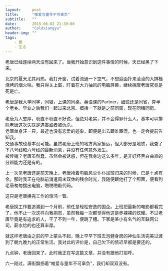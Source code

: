 ```yaml
---
layout:     post
title:      "唯爱与童年不可辜负"
subtitle:   ""
date:       2015-06-02 21:39:00
author:     "Coldxiangyu"
header-img: ""
tags:
    - 夏
    - 生活
---
```

老唐已经连续两天没有回来了。当我开始意识到这件事情的时候，天已经黑了下来。  

北京的夏天尤其闷热，我打开窗，试着流通一下空气，不想迎面扑来滚滚的大排档烧烤的烟火味。我只得关上窗，盯着在大力抽风的电脑屏幕，继续揣摩老唐究竟是死是亡。  

老唐是我大学同学，同寝，上课的同桌，英语课的Partner，细说还是同省，算半个老乡。毕业之后我们一起过来北京。概括一下就是之前同窗，现在同租同房。  

老唐为人憨厚，耿直不耿直不好说，但绝对老实，并不会得罪什么人，基本可以排除老唐这次失联是遇害或者被仇杀。  
老唐单身汪一只，最近也没有恋爱的迹象，即便是出去跟谁厮混，也一定会提前告知我。  
交通事故也基本没可能。虽然老唐上班的地方离家挺远，但大部分是地铁，我查了下八号线和六号线的最新消息，并没有任何意外发生。  
被传销？老唐虽然蠢，虽然会被诱惑，但在我身边这么多年，是非好坏黑白曲直的分辨能力还是有的。  

上一次见老唐还是前天晚上，老唐拎着电脑风尘仆仆加班归来的时候，已是十点有余。那时我正在电脑前消遣周末双休的残余时光，我随便跟他打了个照面，便看到老唐匆匆摆出电脑，啪啪啪敲代码。  

这只是老唐换完工作的惊鸿一瞥。  

老唐换工作要追溯到一个月前，前任是轻松安逸的国企。上班把最新的电影都看完了，他不止一次这样向我抱怨，虽然我每一次都觉得他这是赤裸裸的炫耀。不过老唐毕竟是有追求的人，干了不到一年，便跳了槽。下家是某小有名气的互联网公司，薪水给的也还算丰厚。  

就这样老唐由之前的早上蒙头不起，晚上早早下班去泡健身房的神仙生活完美过渡到了朝九晚九的正常生活。我对此的评价是，自己欠下的债迟早都是要还的。  

九点钟，老唐回来了。此时我正在写这篇文章，并没有跟他打招呼。  

六一刚过，满街飘扬着“唯爱与童年不可辜负”，我们却双双没有。
